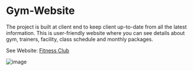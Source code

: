 # Gym-Website
The project is built at client end to keep client up-to-date from all the latest information. This is user-friendly website where you can see details about gym, 
trainers, facility, class schedule and monthly packages. 

See Website: [Fitness Club](https://fitnessclub.samimunir2002.repl.co/)

![image](https://user-images.githubusercontent.com/52650290/200860895-79d1fc2c-81d7-4837-b5eb-8c08b38ee5f6.png)


